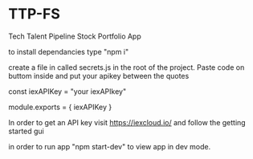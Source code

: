 # TTP-FS

Tech Talent Pipeline Stock Portfolio App

to install dependancies type "npm i"

create a file in called secrets.js in the root of the project. Paste code on buttom inside and put your apikey between the quotes

const iexAPIKey = "your iexAPIkey"

module.exports = {
    iexAPIKey
}

In order to get an API key visit https://iexcloud.io/ and follow the getting started gui

in order to run app "npm start-dev" to view app in dev mode.



